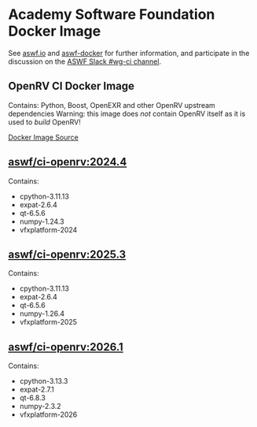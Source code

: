 <!--
Copyright (c) Contributors to the aswf-docker Project. All rights reserved.
SPDX-License-Identifier: Apache-2.0

Warning: this file is automatically generated from a template!
-->

# Academy Software Foundation Docker Image

See [aswf.io](https://aswf.io) and [aswf-docker](https://github.com/AcademySoftwareFoundation/aswf-docker)
for further information, and participate in the discussion on the
[ASWF Slack #wg-ci channel](https://academysoftwarefdn.slack.com/archives/C0169RX7MMK).

## OpenRV CI Docker Image

Contains: Python, Boost, OpenEXR and other OpenRV upstream dependencies
Warning: this image does *not* contain OpenRV itself as it is used to *build* OpenRV!

[Docker Image Source](https://github.com/AcademySoftwareFoundation/aswf-docker/blob/main/ci-openrv/Dockerfile)

## [aswf/ci-openrv:2024.4](https://hub.docker.com/r/aswf/ci-openrv/tags?page=1&name=2024.4)

Contains:
* cpython-3.11.13
* expat-2.6.4
* qt-6.5.6
* numpy-1.24.3
* vfxplatform-2024

## [aswf/ci-openrv:2025.3](https://hub.docker.com/r/aswf/ci-openrv/tags?page=1&name=2025.3)

Contains:
* cpython-3.11.13
* expat-2.6.4
* qt-6.5.6
* numpy-1.26.4
* vfxplatform-2025

## [aswf/ci-openrv:2026.1](https://hub.docker.com/r/aswf/ci-openrv/tags?page=1&name=2026.1)

Contains:
* cpython-3.13.3
* expat-2.7.1
* qt-6.8.3
* numpy-2.3.2
* vfxplatform-2026

